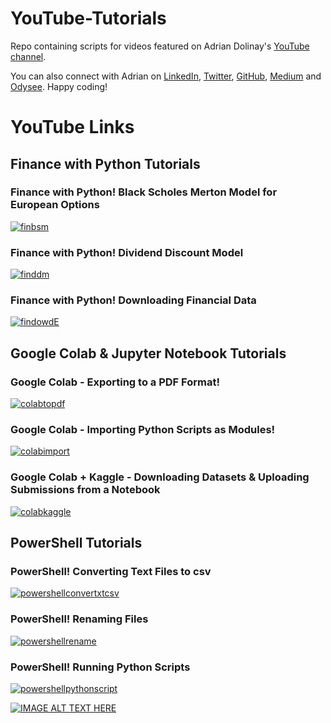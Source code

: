# YouTube-Tutorials

Repo containing scripts for videos featured on Adrian Dolinay's [YouTube channel](https://www.youtube.com/c/AdrianDolinay1).

You can also connect with Adrian on [LinkedIn](https://www.linkedin.com/in/adrian-dolinay-frm-96a289106/), [Twitter](https://twitter.com/DolinayG), [GitHub](https://github.com/ad17171717), [Medium](https://adriandolinay.medium.com/) and [Odysee](https://odysee.com/@adriandolinay:0). Happy coding!

# YouTube Links


## Finance with Python Tutorials

### Finance with Python! Black Scholes Merton Model for European Options
[![finbsm](https://img.youtube.com/vi/QXLS5k0oVRI/0.jpg)](https://www.youtube.com/watch?v=QXLS5k0oVRI)

### Finance with Python! Dividend Discount Model
[![finddm](https://img.youtube.com/vi/G5ko7rLqjhk/0.jpg)](https://www.youtube.com/watch?v=G5ko7rLqjhk)

### Finance with Python! Downloading Financial Data 
[![findowdE](https://img.youtube.com/vi/TB_rj_IzLRA/0.jpg)](https://www.youtube.com/watch?v=TB_rj_IzLRA) 


## Google Colab & Jupyter Notebook Tutorials

### Google Colab - Exporting to a PDF Format!
[![colabtopdf](https://img.youtube.com/vi/-Ti9Mm21uVc/0.jpg)](https://www.youtube.com/watch?v=-Ti9Mm21uVc)

### Google Colab - Importing Python Scripts as Modules!
[![colabimport](https://img.youtube.com/vi/YP6APKLRf58/0.jpg)](https://www.youtube.com/watch?v=YP6APKLRf58)

### Google Colab + Kaggle - Downloading Datasets & Uploading Submissions from a Notebook
[![colabkaggle](https://img.youtube.com/vi/m-As6o-SLtI/0.jpg)](https://www.youtube.com/watch?v=m-As6o-SLtI)


## PowerShell Tutorials

### PowerShell! Converting Text Files to csv
[![powershellconvertxtcsv](https://img.youtube.com/vi/FVu-CCq2mSk/0.jpg)](https://www.youtube.com/watch?v=FVu-CCq2mSk)

### PowerShell! Renaming Files
[![powershellrename](https://img.youtube.com/vi/LfhTZDt2SA0/0.jpg)](https://www.youtube.com/watch?v=LfhTZDt2SA0)

### PowerShell! Running Python Scripts
[![powershellpythonscript](https://img.youtube.com/vi/8RHtbfx2r_E/0.jpg)](https://www.youtube.com/watch?v=8RHtbfx2r_E)







[![IMAGE ALT TEXT HERE](https://img.youtube.com/vi/YOUTUBE_VIDEO_ID_HERE/0.jpg)](https://www.youtube.com/watch?v=YOUTUBE_VIDEO_ID_HERE)
